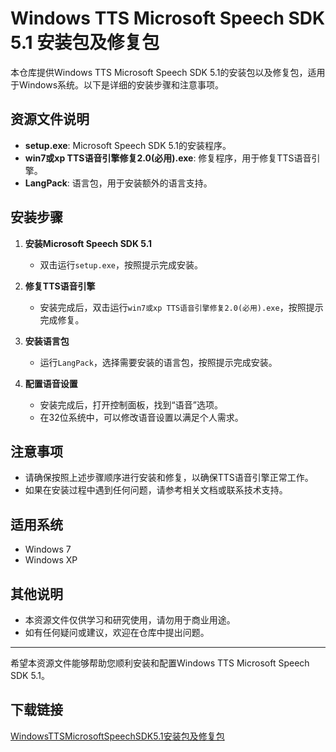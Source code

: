 # Windows TTS Microsoft Speech SDK 5.1 安装包及修复包

本仓库提供Windows TTS Microsoft Speech SDK 5.1的安装包以及修复包，适用于Windows系统。以下是详细的安装步骤和注意事项。

## 资源文件说明

- **setup.exe**: Microsoft Speech SDK 5.1的安装程序。
- **win7或xp TTS语音引擎修复2.0(必用).exe**: 修复程序，用于修复TTS语音引擎。
- **LangPack**: 语言包，用于安装额外的语言支持。

## 安装步骤

1. **安装Microsoft Speech SDK 5.1**
   - 双击运行`setup.exe`，按照提示完成安装。

2. **修复TTS语音引擎**
   - 安装完成后，双击运行`win7或xp TTS语音引擎修复2.0(必用).exe`，按照提示完成修复。

3. **安装语言包**
   - 运行`LangPack`，选择需要安装的语言包，按照提示完成安装。

4. **配置语音设置**
   - 安装完成后，打开控制面板，找到“语音”选项。
   - 在32位系统中，可以修改语音设置以满足个人需求。

## 注意事项

- 请确保按照上述步骤顺序进行安装和修复，以确保TTS语音引擎正常工作。
- 如果在安装过程中遇到任何问题，请参考相关文档或联系技术支持。

## 适用系统

- Windows 7
- Windows XP

## 其他说明

- 本资源文件仅供学习和研究使用，请勿用于商业用途。
- 如有任何疑问或建议，欢迎在仓库中提出问题。

---

希望本资源文件能够帮助您顺利安装和配置Windows TTS Microsoft Speech SDK 5.1。

## 下载链接

[WindowsTTSMicrosoftSpeechSDK5.1安装包及修复包](https://pan.quark.cn/s/e96164188b71)